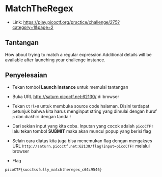 # MatchTheRegex
- Link: https://play.picoctf.org/practice/challenge/275?category=1&page=2

## Tantangan
How about trying to match a regular expression
Additional details will be available after launching your challenge instance.

## Penyelesaian
- Tekan tombol **Launch Instance** untuk memulai tantangan

- Buka URL http://saturn.picoctf.net:62130/ di browser

- Tekan `Ctrl+U` untuk membuka source code halaman. Disini terdapat petunjuk bahwa kita harus menginput string yang dimulai dengan huruf `p` dan diakhiri dengan tanda `!`

- Dari sekian input yang kita coba. Inputan yang cocok adalah `picoCTF!` lalu tekan tombol **SUBMIT** maka akan muncul popup yang berisi flag

- Selain cara diatas kita juga bisa menemukan flag dengan mengakses URL `http://saturn.picoctf.net:62130/flag?input=picoCTF!` melalui browser

- Flag
```sh
picoCTF{succ3ssfully_matchtheregex_c64c9546}
```